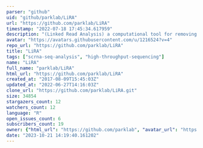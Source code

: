 ```yaml
---
parser: "github"
uid: "github/parklab/LiRA"
url: "https://github.com/parklab/LiRA"
timestamp: "2022-07-18 17:45:34.617959"
description: "(Linked Read Analysis) a computational tool for removing amplification artifacts from single-cell DNA sequencing data and estimating mutation rates in single cells."
avatar: "https://avatars.githubusercontent.com/u/1216524?v=4"
repo_url: "https://github.com/parklab/LiRA"
title: "LiRA"
tags: ["scrna-seq-analysis", "high-throughput-sequencing"]
name: "LiRA"
full_name: "parklab/LiRA"
html_url: "https://github.com/parklab/LiRA"
created_at: "2017-08-09T15:45:03Z"
updated_at: "2022-06-27T14:16:03Z"
clone_url: "https://github.com/parklab/LiRA.git"
size: 34854
stargazers_count: 12
watchers_count: 12
language: "R"
open_issues_count: 6
subscribers_count: 19
owner: {"html_url": "https://github.com/parklab", "avatar_url": "https://avatars.githubusercontent.com/u/1216524?v=4", "login": "parklab", "type": "Organization"}
date: "2023-10-21 14:19:40.161202"
---
```

